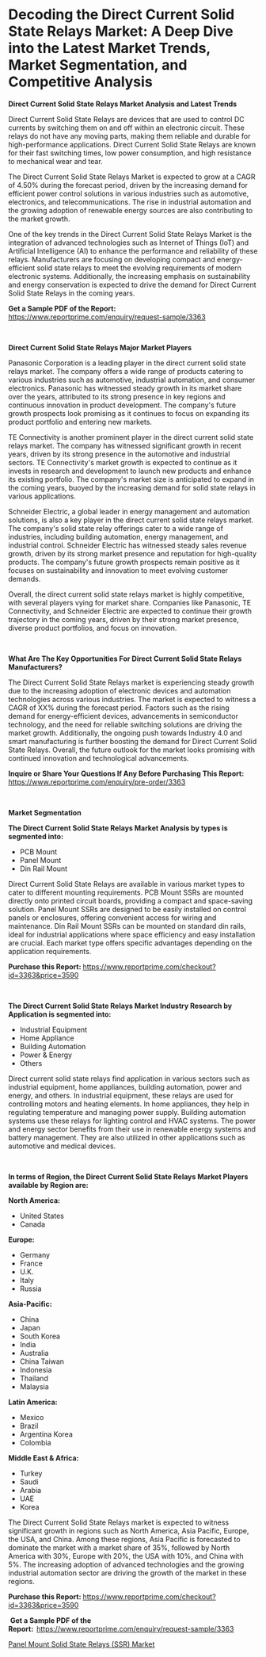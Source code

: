 <p><h1>Decoding the Direct Current Solid State Relays Market: A Deep Dive into the Latest Market Trends, Market Segmentation, and Competitive Analysis</h1></p><p><strong>Direct Current Solid State Relays Market Analysis and Latest Trends</strong></p>
<p><p>Direct Current Solid State Relays are devices that are used to control DC currents by switching them on and off within an electronic circuit. These relays do not have any moving parts, making them reliable and durable for high-performance applications. Direct Current Solid State Relays are known for their fast switching times, low power consumption, and high resistance to mechanical wear and tear.</p><p>The Direct Current Solid State Relays Market is expected to grow at a CAGR of 4.50% during the forecast period, driven by the increasing demand for efficient power control solutions in various industries such as automotive, electronics, and telecommunications. The rise in industrial automation and the growing adoption of renewable energy sources are also contributing to the market growth.</p><p>One of the key trends in the Direct Current Solid State Relays Market is the integration of advanced technologies such as Internet of Things (IoT) and Artificial Intelligence (AI) to enhance the performance and reliability of these relays. Manufacturers are focusing on developing compact and energy-efficient solid state relays to meet the evolving requirements of modern electronic systems. Additionally, the increasing emphasis on sustainability and energy conservation is expected to drive the demand for Direct Current Solid State Relays in the coming years.</p></p>
<p><strong>Get a Sample PDF of the Report:&nbsp;</strong> <a href="https://www.reportprime.com/enquiry/request-sample/3363">https://www.reportprime.com/enquiry/request-sample/3363</a></p>
<p>&nbsp;</p>
<p><strong>Direct Current Solid State Relays Major Market Players</strong></p>
<p><p>Panasonic Corporation is a leading player in the direct current solid state relays market. The company offers a wide range of products catering to various industries such as automotive, industrial automation, and consumer electronics. Panasonic has witnessed steady growth in its market share over the years, attributed to its strong presence in key regions and continuous innovation in product development. The company's future growth prospects look promising as it continues to focus on expanding its product portfolio and entering new markets.</p><p>TE Connectivity is another prominent player in the direct current solid state relays market. The company has witnessed significant growth in recent years, driven by its strong presence in the automotive and industrial sectors. TE Connectivity's market growth is expected to continue as it invests in research and development to launch new products and enhance its existing portfolio. The company's market size is anticipated to expand in the coming years, buoyed by the increasing demand for solid state relays in various applications.</p><p>Schneider Electric, a global leader in energy management and automation solutions, is also a key player in the direct current solid state relays market. The company's solid state relay offerings cater to a wide range of industries, including building automation, energy management, and industrial control. Schneider Electric has witnessed steady sales revenue growth, driven by its strong market presence and reputation for high-quality products. The company's future growth prospects remain positive as it focuses on sustainability and innovation to meet evolving customer demands.</p><p>Overall, the direct current solid state relays market is highly competitive, with several players vying for market share. Companies like Panasonic, TE Connectivity, and Schneider Electric are expected to continue their growth trajectory in the coming years, driven by their strong market presence, diverse product portfolios, and focus on innovation.</p></p>
<p>&nbsp;</p>
<p><strong>What Are The Key Opportunities For Direct Current Solid State Relays Manufacturers?</strong></p>
<p><p>The Direct Current Solid State Relays market is experiencing steady growth due to the increasing adoption of electronic devices and automation technologies across various industries. The market is expected to witness a CAGR of XX% during the forecast period. Factors such as the rising demand for energy-efficient devices, advancements in semiconductor technology, and the need for reliable switching solutions are driving the market growth. Additionally, the ongoing push towards Industry 4.0 and smart manufacturing is further boosting the demand for Direct Current Solid State Relays. Overall, the future outlook for the market looks promising with continued innovation and technological advancements.</p></p>
<p><strong>Inquire or Share Your Questions If Any Before Purchasing This Report:</strong> <a href="https://www.reportprime.com/enquiry/pre-order/3363">https://www.reportprime.com/enquiry/pre-order/3363</a></p>
<p>&nbsp;</p>
<p><strong>Market Segmentation</strong></p>
<p><strong>The Direct Current Solid State Relays Market Analysis by types is segmented into:</strong></p>
<p><ul><li>PCB Mount</li><li>Panel Mount</li><li>Din Rail Mount</li></ul></p>
<p><p>Direct Current Solid State Relays are available in various market types to cater to different mounting requirements. PCB Mount SSRs are mounted directly onto printed circuit boards, providing a compact and space-saving solution. Panel Mount SSRs are designed to be easily installed on control panels or enclosures, offering convenient access for wiring and maintenance. Din Rail Mount SSRs can be mounted on standard din rails, ideal for industrial applications where space efficiency and easy installation are crucial. Each market type offers specific advantages depending on the application requirements.</p></p>
<p><strong>Purchase this Report:&nbsp;</strong><a href="https://www.reportprime.com/checkout?id=3363&price=3590">https://www.reportprime.com/checkout?id=3363&price=3590</a></p>
<p>&nbsp;</p>
<p><strong>The Direct Current Solid State Relays Market Industry Research by Application is segmented into:</strong></p>
<p><ul><li>Industrial Equipment</li><li>Home Appliance</li><li>Building Automation</li><li>Power & Energy</li><li>Others</li></ul></p>
<p><p>Direct current solid state relays find application in various sectors such as industrial equipment, home appliances, building automation, power and energy, and others. In industrial equipment, these relays are used for controlling motors and heating elements. In home appliances, they help in regulating temperature and managing power supply. Building automation systems use these relays for lighting control and HVAC systems. The power and energy sector benefits from their use in renewable energy systems and battery management. They are also utilized in other applications such as automotive and medical devices.</p></p>
<p>&nbsp;</p>
<p><strong>In terms of Region, the Direct Current Solid State Relays Market Players available by Region are:</strong></p>
<p>
    <p> <strong> North America: </strong>
        <ul>
            <li>United States</li>
            <li>Canada</li>
        </ul>
        </p> 
    <p> <strong> Europe: </strong>
        <ul>
            <li>Germany</li>
            <li>France</li>
            <li>U.K.</li>
            <li>Italy</li>
            <li>Russia</li>
        </ul>
        </p> 
    <p> <strong> Asia-Pacific: </strong>
        <ul>
            <li>China</li>
            <li>Japan</li>
            <li>South Korea</li>
            <li>India</li>
            <li>Australia</li>
            <li>China Taiwan</li>
            <li>Indonesia</li>
            <li>Thailand</li>
            <li>Malaysia</li>
        </ul>
        </p> 
    <p> <strong> Latin America: </strong>
        <ul>
            <li>Mexico</li>
            <li>Brazil</li>
            <li>Argentina Korea</li>
            <li>Colombia</li>
        </ul>
        </p> 
    <p> <strong> Middle East & Africa: </strong>
        <ul>
            <li>Turkey</li>
            <li>Saudi</li>
            <li>Arabia</li>
            <li>UAE</li>
            <li>Korea</li>
        </ul>
    </p>
    </p>
<p><p>The Direct Current Solid State Relays market is expected to witness significant growth in regions such as North America, Asia Pacific, Europe, the USA, and China. Among these regions, Asia Pacific is forecasted to dominate the market with a market share of 35%, followed by North America with 30%, Europe with 20%, the USA with 10%, and China with 5%. The increasing adoption of advanced technologies and the growing industrial automation sector are driving the growth of the market in these regions.</p></p>
<p><strong>Purchase this Report: </strong><a href="https://www.reportprime.com/checkout?id=3363&price=3590">https://www.reportprime.com/checkout?id=3363&price=3590</a></p>
<p>&nbsp;<strong>Get a Sample PDF of the Report:&nbsp;&nbsp;</strong><a href="https://www.reportprime.com/enquiry/request-sample/3363">https://www.reportprime.com/enquiry/request-sample/3363</a></p>
<p><strong></strong></p>
<p><p><a href="https://github.com/RickHolmes3/Market-Research-Report-List-4/blob/main/panel-mount-solid-state-relays-ssr-market.md">Panel Mount Solid State Relays (SSR) Market</a></p></p>
